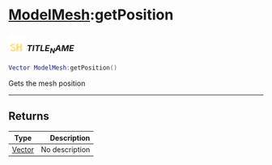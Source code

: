 # [ModelMesh](../modelmesh/README.md):getPosition

### <img src="../../.gitbook/assets/shared.png" width="32" height="32" /> $TITLE_NAME$

```lua
Vector ModelMesh:getPosition()
```

Gets the mesh position<br>

-----------------
## Returns

| Type   | Description |
| ------ | ----------: |
| [Vector](../vector/README.md) | No description |
